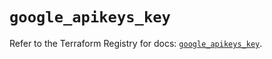 # `google_apikeys_key`

Refer to the Terraform Registry for docs: [`google_apikeys_key`](https://registry.terraform.io/providers/hashicorp/google/5.41.0/docs/resources/apikeys_key).
